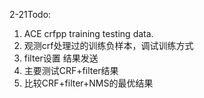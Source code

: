 2-21Todo:
1. ACE crfpp training testing data.
2. 观测crf处理过的训练负样本，调试训练方式
3. filter设置 结果发送
4. 主要测试CRF+filter结果
5. 比较CRF+filter+NMS的最优结果


